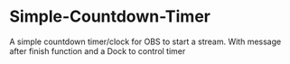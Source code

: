 # Simple-Countdown-Timer

A simple countdown timer/clock for OBS to start a stream.
With message after finish function and a Dock to control timer
